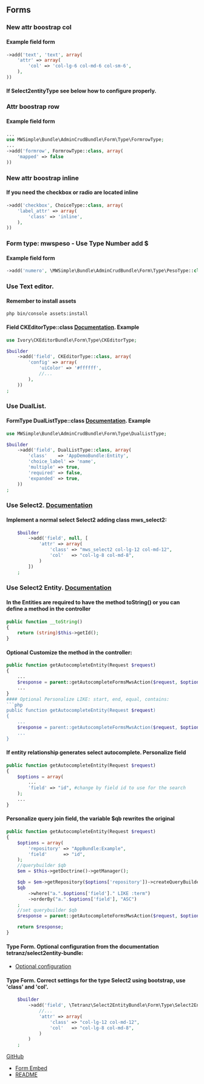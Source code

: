 ## Forms

### New attr boostrap col
#### Example field form
```php
->add('text', 'text', array(
    'attr' => array(
        'col' => 'col-lg-6 col-md-6 col-sm-6',
    ),
))
```
#### If Select2entityType see below how to configure properly.

### Attr boostrap row
#### Example field form
```php
...
use MWSimple\Bundle\AdminCrudBundle\Form\Type\FormrowType;
...
->add('formrow', FormrowType::class, array(
    'mapped' => false
))
```

### New attr boostrap inline
#### If you need the checkbox or radio are located inline
```php
->add('checkbox', ChoiceType::class, array(
    'label_attr' => array(
        'class' => 'inline',
    ),
))
```

### Form type: mwspeso - Use Type Number add $
#### Example field form
```php
->add('numero', \MWSimple\Bundle\AdminCrudBundle\Form\Type\PesoType::class)
```

### Use Text editor.

#### Remember to install assets
```cli
php bin/console assets:install
```
#### Field CKEditorType::class [Documentation](http://symfony.com/doc/master/bundles/IvoryCKEditorBundle/index.html). Example
```php
use Ivory\CKEditorBundle\Form\Type\CKEditorType;

$builder
    ->add('field', CKEditorType::class, array(
        'config' => array(
            'uiColor' => '#ffffff',
            //...
        ),
    ))
;
```

### Use DualList.
#### FormType DualListType::class [Documentation](http://bootsnipp.com/snippets/featured/bootstrap-dual-list). Example
```php
use MWSimple\Bundle\AdminCrudBundle\Form\Type\DualListType;

$builder
    ->add('field', DualListType::class, array(
        'class'    => 'AppDemoBundle:Entity',
        'choice_label' => 'name',
        'multiple' => true,
        'required' => false,
        'expanded' => true,
    ))
;
```

### Use Select2. [Documentation](http://select2.github.io/)
#### Implement a normal select Select2 adding class mws_select2:
```php
    $builder
        ->add('field', null, [
            'attr' => array(
                'class' => "mws_select2 col-lg-12 col-md-12",
                'col'   => "col-lg-8 col-md-8",
            )
        ])
    ;
```
### Use Select2 Entity. [Documentation](https://github.com/tetranz/select2entity-bundle)
#### In the Entities are required to have the method toString() or you can define a method in the controller
```php
public function __toString()
{
    return (string)$this->getId();
}
```
#### Optional Customize the method in the controller:
```php
public function getAutocompleteEntity(Request $request)
{
    ...
    $response = parent::getAutocompleteFormsMwsAction($request, $options, null, "getId");
    ...
}
#### Optional Personalize LIKE: start, end, equal, contains:
```php
public function getAutocompleteEntity(Request $request)
{
    ...
    $response = parent::getAutocompleteFormsMwsAction($request, $options, null, null, "equal");
    ...
}
```
#### If entity relationship generates select autocomplete. Personalize field
```php
public function getAutocompleteEntity(Request $request)
{
    $options = array(
        ...
        'field' => "id", #change by field id to use for the search
    );
    ...
}
```
#### Personalize query join field, the variable $qb rewrites the original
```php
public function getAutocompleteEntity(Request $request)
{
    $options = array(
        'repository' => "AppBundle:Example",
        'field'      => "id",
    );
    //querybuilder $qb
    $em = $this->getDoctrine()->getManager();

    $qb = $em->getRepository($options['repository'])->createQueryBuilder('a');
    $qb
        ->where("a.".$options['field']." LIKE :term")
        ->orderBy("a.".$options['field'], "ASC")
    ;
    //set querybuilder $qb
    $response = parent::getAutocompleteFormsMwsAction($request, $options, $qb);

    return $response;
}
```
#### Type Form. Optional configuration from the documentation tetranz/select2entity-bundle:
* [Optional configuration](https://github.com/tetranz/select2entity-bundle#how-to-use)
#### Type Form. Correct settings for the type Select2 using bootstrap, use 'class' and 'col'.
```php
    $builder
        ->add('field', \Tetranz\Select2EntityBundle\Form\Type\Select2EntityType::class, array(
            //...
            'attr' => array(
                'class' => "col-lg-12 col-md-12",
                'col'   => "col-lg-8 col-md-8",
            )
        )
    ;
```

[GitHub](https://github.com/nghuuphuoc/bootstrapvalidator)

* [Form Embed](formsembed.md)
* [README](README_EN.md)
